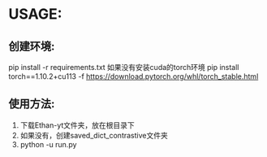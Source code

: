# USAGE:
## 创建环境:
pip install -r requirements.txt
如果没有安装cuda的torch环境
pip install torch==1.10.2+cu113 -f https://download.pytorch.org/whl/torch_stable.html
## 使用方法:
1. 下载Ethan-yt文件夹，放在根目录下
2. 如果没有，创建saved_dict_contrastive文件夹
3. python -u run.py





